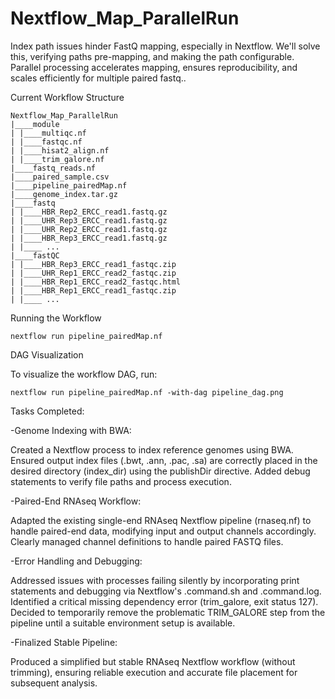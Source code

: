# Nextflow_Map_ParallelRun
Index path issues hinder FastQ mapping, especially in Nextflow. We'll solve this, verifying paths pre-mapping, and making the path configurable. Parallel processing accelerates mapping, ensures reproducibility, and scales efficiently for multiple paired fastq..

Current Workflow Structure
```
Nextflow_Map_ParallelRun
|____module
| |____multiqc.nf
| |____fastqc.nf
| |____hisat2_align.nf
| |____trim_galore.nf
|____fastq_reads.nf
|____paired_sample.csv
|____pipeline_pairedMap.nf
|____genome_index.tar.gz
|____fastq
| |____HBR_Rep2_ERCC_read1.fastq.gz
| |____UHR_Rep3_ERCC_read1.fastq.gz
| |____UHR_Rep2_ERCC_read1.fastq.gz
| |____HBR_Rep3_ERCC_read1.fastq.gz
| |____ ...
|____fastQC
| |____HBR_Rep3_ERCC_read1_fastqc.zip
| |____UHR_Rep1_ERCC_read2_fastqc.zip
| |____HBR_Rep1_ERCC_read2_fastqc.html
| |____HBR_Rep1_ERCC_read1_fastqc.zip
| |____ ...
```
Running the Workflow

`nextflow run pipeline_pairedMap.nf`

DAG Visualization

To visualize the workflow DAG, run:

`nextflow run pipeline_pairedMap.nf -with-dag pipeline_dag.png`

Tasks Completed:

-Genome Indexing with BWA:

Created a Nextflow process to index reference genomes using BWA.
Ensured output index files (.bwt, .ann, .pac, .sa) are correctly placed in the desired directory (index_dir) using the publishDir directive.
Added debug statements to verify file paths and process execution.

-Paired-End RNAseq Workflow:

Adapted the existing single-end RNAseq Nextflow pipeline (rnaseq.nf) to handle paired-end data, modifying input and output channels accordingly.
Clearly managed channel definitions to handle paired FASTQ files.

-Error Handling and Debugging:

Addressed issues with processes failing silently by incorporating print statements and debugging via Nextflow's .command.sh and .command.log.
Identified a critical missing dependency error (trim_galore, exit status 127).
Decided to temporarily remove the problematic TRIM_GALORE step from the pipeline until a suitable environment setup is available.


-Finalized Stable Pipeline:

Produced a simplified but stable RNAseq Nextflow workflow (without trimming), ensuring reliable execution and accurate file placement for subsequent analysis.
